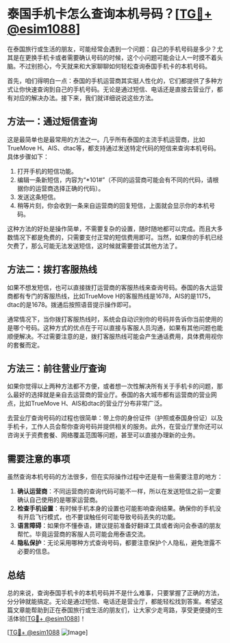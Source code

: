 # 泰国手机卡怎么查询本机号码？[[TG💪+ @esim1088](https://t.me/s/esim1088)]

在泰国旅行或生活的朋友，可能经常会遇到一个问题：自己的手机号码是多少？尤其是在更换手机卡或者需要确认号码的时候，这个小问题可能会让人一时摸不着头脑。不过别担心，今天就来和大家聊聊如何轻松查询泰国手机卡的本机号码。

首先，咱们得明白一点：泰国的手机运营商其实挺人性化的，它们都提供了多种方式让你快速查询到自己的手机号码。无论是通过短信、电话还是直接去营业厅，都有对应的解决办法。接下来，我们就详细说说这些方法。

## 方法一：通过短信查询

这是最简单也是最常用的方法之一。几乎所有泰国的主流手机运营商，比如TrueMove H、AIS、dtac等，都支持通过发送特定代码的短信来查询本机号码。具体步骤如下：

1. 打开手机的短信功能。
2. 编辑一条新短信，内容为“*101#”（不同的运营商可能会有不同的代码，请根据你的运营商选择正确的代码）。
3. 发送这条短信。
4. 稍等片刻，你会收到一条来自运营商的回复短信，上面就会显示你的本机号码。

这种方法的好处是操作简单，不需要复杂的设置，随时随地都可以完成。而且大多数情况下都是免费的，只需要支付正常的短信费用即可。当然，如果你的手机已经欠费了，那么可能无法发送短信，这时候就需要尝试其他方法了。

## 方法二：拨打客服热线

如果不想发短信，也可以直接拨打运营商的客服热线来查询号码。泰国的各大运营商都有专门的客服热线，比如TrueMove H的客服热线是1678，AIS的是1175，dtac的是1678。拨通后按照语音提示操作即可。

通常情况下，当你拨打客服热线时，系统会自动识别你的号码并告诉你当前使用的是哪个号码。这种方式的优点在于可以直接与客服人员沟通，如果有其他问题也能顺便解决。不过需要注意的是，拨打客服热线可能会产生通话费用，具体费用视你的套餐而定。

## 方法三：前往营业厅查询

如果你觉得以上两种方法都不方便，或者想一次性解决所有关于手机卡的问题，那么最好的选择就是亲自去运营商的营业厅。泰国的各大城市都有运营商的营业网点，比如TrueMove H、AIS和dtac的营业厅分布非常广泛。

去营业厅查询号码的过程也很简单：带上你的身份证件（护照或泰国身份证）以及手机卡，工作人员会帮你查询号码并提供相关的服务。此外，在营业厅里你还可以咨询关于资费套餐、网络覆盖范围等问题，甚至可以直接办理新的业务。

## 需要注意的事项

虽然查询本机号码的方法很多，但在实际操作过程中还是有一些需要注意的地方：

1. **确认运营商**：不同运营商的查询代码可能不一样，所以在发送短信之前一定要确认自己使用的是哪家运营商。
2. **检查手机设置**：有时候手机本身的设置也可能影响查询结果。确保你的手机没有开启飞行模式，也不要误触任何可能导致号码丢失的功能。
3. **语言障碍**：如果你不懂泰语，建议提前准备好翻译工具或者询问会泰语的朋友帮忙。毕竟运营商的客服人员可能会用泰语交流。
4. **隐私保护**：无论采用哪种方式查询号码，都要注意保护个人隐私，避免泄露不必要的信息。

## 总结

总的来说，查询泰国手机卡的本机号码并不是什么难事，只要掌握了正确的方法，分分钟就能搞定。无论是通过短信、电话还是营业厅，都能轻松找到答案。希望这篇文章能帮助到正在泰国旅行或生活的朋友们，让大家少走弯路，享受更便捷的生活体验[[TG💪+ @esim1088](https://t.me/s/esim1088)]！

[[TG💪+ @esim1088](https://t.me/s/esim1088) ![Image](https://i.postimg.cc/4NQfJmqS/Snipaste-2025-05-13-00-14-12.png)]